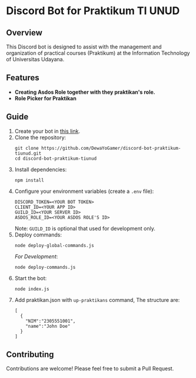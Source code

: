 <h1>Discord Bot for Praktikum TI UNUD</h1>

<h2>Overview</h2>
<p>This Discord bot is designed to assist with the management and organization of practical courses (Praktikum) at the Information Technology of Universitas Udayana.</p>

<h2>Features</h2>
<ul>
  <li><strong>Creating Asdos Role together with they praktikan's role.</strong></li>
  <li><strong>Role Picker for Praktikan</strong></li>
</ul>

<h2>Guide</h2>
<ol>
  <li>Create your bot in <a href="https://discord.com/developers/applications">this link</a>.</li>
  <li>Clone the repository:
    <pre><code>git clone https://github.com/DewaYoGamer/discord-bot-praktikum-tiunud.git
cd discord-bot-praktikum-tiunud</code></pre>
  </li>
  <li>Install dependencies:
    <pre><code>npm install</code></pre>
  </li>
  <li>Configure your environment variables (create a <code>.env</code> file):
    <pre><code>DISCORD_TOKEN=&ltYOUR BOT TOKEN&gt
CLIENT_ID=&ltYOUR APP ID&gt
GUILD_ID=&ltYOUR SERVER ID&gt
ASDOS_ROLE_ID=&ltYOUR ASDOS ROLE'S ID&gt</code></pre>
Note: <code>GUILD_ID</code> is optional that used for development only.
  </li>
  <li>Deploy commands:
    <pre><code>node deploy-global-commands.js</code></pre>
    <i>For Development</i>:
    <pre><code>node deploy-commands.js</code></pre>
  </li>
  <li>Start the bot:
    <pre><code>node index.js</code></pre>
  </li>
  <li>Add praktikan.json with <code>up-praktikans</code> command, The structure are:
  <pre><code>[
  {
    "NIM":"2305551001",
    "name":"John Doe"
  }
]</code></pre>
  </li>
</ol>

<h2>Contributing</h2>
<p>Contributions are welcome! Please feel free to submit a Pull Request.</p>
